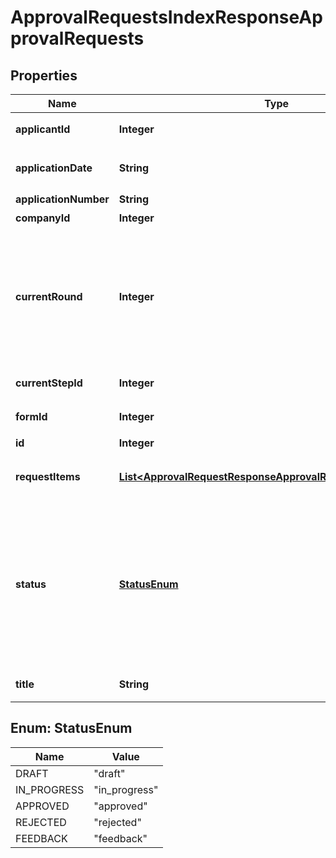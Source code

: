 

# ApprovalRequestsIndexResponseApprovalRequests


## Properties

Name | Type | Description | Notes
------------ | ------------- | ------------- | -------------
**applicantId** | **Integer** | 申請者のユーザーID | 
**applicationDate** | **String** | 申請日 (yyyy-mm-dd) | 
**applicationNumber** | **String** | 申請No. | 
**companyId** | **Integer** | 事業所ID | 
**currentRound** | **Integer** | 現在のround。差し戻し等により申請がstepの最初からやり直しになるとroundの値が増えます。 | 
**currentStepId** | **Integer** | 現在承認ステップID | 
**formId** | **Integer** | 申請フォームID | 
**id** | **Integer** | 各種申請ID | 
**requestItems** | [**List&lt;ApprovalRequestResponseApprovalRequestRequestItems&gt;**](ApprovalRequestResponseApprovalRequestRequestItems.md) | 各種申請の項目一覧（配列） | 
**status** | [**StatusEnum**](#StatusEnum) | 申請ステータス(draft:下書き, in_progress:申請中, approved:承認済, rejected:却下, feedback:差戻し) | 
**title** | **String** | 申請タイトル | 



## Enum: StatusEnum

Name | Value
---- | -----
DRAFT | &quot;draft&quot;
IN_PROGRESS | &quot;in_progress&quot;
APPROVED | &quot;approved&quot;
REJECTED | &quot;rejected&quot;
FEEDBACK | &quot;feedback&quot;



